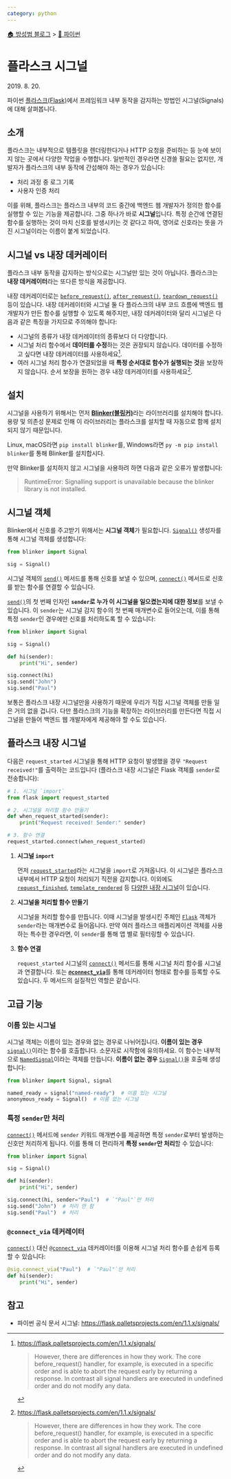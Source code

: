 ```yaml
---
category: python
---
```


[🏠 방성범 블로그](/README.md) > [🐍 파이썬](/python.md)

# 플라스크 시그널

<time id="published" datetime="2019-08-20">2019. 8. 20.</time>

파이썬 [플라스크(Flask)](https://flask.palletsprojects.com/)에서 프레임워크 내부 동작을 감지하는 방법인 시그널(Signals)에 대해 살펴봅니다.

## 소개

플라스크는 내부적으로 템플릿을 렌더링한다거나 HTTP 요청을 준비하는 등 눈에 보이지 않는 곳에서 다양한 작업을 수행합니다. 일반적인 경우라면 신경쓸 필요는 없지만, 개발자가 플라스크의 내부 동작에 간섭해야 하는 경우가 있습니다:

- 처리 과정 중 로그 기록
- 사용자 인증 처리

이를 위해, 플라스크는 플라스크 내부의 코드 중간에 백엔드 웹 개발자가 정의한 함수를 실행할 수 있는 기능을 제공합니다. 그중 하나가 바로 **시그널**입니다. 특정 순간에 연결된 함수를 실행하는 것이 마치 신호를 발생시키는 것 같다고 하여, 영어로 신호라는 뜻을 가진 시그널이라는 이름이 붙게 되었습니다.

## 시그널 vs 내장 데커레이터

플라스크 내부 동작을 감지하는 방식으로는 시그널만 있는 것이 아닙니다. 플라스크는 **내장 데커레이터**라는 또다른 방식을 제공합니다.

내장 데커레이터로는 [`before_request()`](https://flask.palletsprojects.com/en/1.1.x/api/#flask.Flask.before_request), [`after_request()`](https://flask.palletsprojects.com/en/1.1.x/api/#flask.Flask.after_request), [`teardown_request()`](https://flask.palletsprojects.com/en/1.1.x/api/#flask.Flask.before_request) 등이 있습니다. 내장 데커레이터와 시그널 둘 다 플라스크의 내부 코드 흐름에 백엔드 웹 개발자가 만든 함수를 실행할 수 있도록 해주지만, 내장 데커레이터와 달리 시그널은 다음과 같은 특징을 가지므로 주의해야 합니다:

- 시그널의 종류가 내장 데커레이터의 종류보다 더 다양합니다.
- 시그널 처리 함수에서 **데이터를 수정**하는 것은 권장되지 않습니다. 데이터를 수정하고 싶다면 내장 데커레이터를 사용하세요[^signal-caveat].
- 여러 시그널 처리 함수가 연결되었을 때 **특정 순서대로 함수가 실행되는 것**을 보장하지 않습니다. 순서 보장을 원하는 경우 내장 데커레이터를 사용하세요[^signal-caveat].

[^signal-caveat]: <https://flask.palletsprojects.com/en/1.1.x/signals/>

    > However, there are differences in how they work. The core before_request() handler, for example, is executed in a specific order and is able to abort the request early by returning a response. In contrast all signal handlers are executed in undefined order and do not modify any data.

## 설치

시그널을 사용하기 위해서는 먼저 [**Blinker(블링커)**](https://pythonhosted.org/blinker/)라는 라이브러리를 설치해야 합니다. 용량 및 의존성 문제로 인해 이 라이브러리는 플라스크를 설치할 때 자동으로 함께 설치되지 않기 때문입니다.

Linux, macOS라면 `pip install blinker`를, Windows라면 `py -m pip install blinker`를 통해 Blinker를 설치합시다.

만약 Blinker를 설치하지 않고 시그널을 사용하려 하면 다음과 같은 오류가 발생합니다:

> RuntimeError: Signalling support is unavailable because the blinker library is not installed.

## 시그널 객체

Blinker에서 신호를 주고받기 위해서는 **시그널 객체**가 필요합니다. [`Signal()`](https://pythonhosted.org/blinker/index.html#blinker.base.Signal) 생성자를 통해 시그널 객체를 생성합니다:

```py
from blinker import Signal

sig = Signal()
```

시그널 객체의 [`send()`](https://pythonhosted.org/blinker/#blinker.base.Signal.send) 메서드를 통해 신호를 보낼 수 있으며, [`connect()`](https://pythonhosted.org/blinker/#blinker.base.Signal.connect) 메서드로 신호를 받는 함수를 연결할 수 있습니다.

[`send()`](https://pythonhosted.org/blinker/#blinker.base.Signal.send)의 첫 번째 인자인 **`sender`로 누가 이 시그널을 일으켰는지에 대한 정보**를 보낼 수 있습니다. 이 `sender`는 시그널 감지 함수의 첫 번째 매개변수로 들어오는데, 이를 통해 특정 `sender`인 경우에만 신호를 처리하도록 할 수 있습니다:

```py
from blinker import Signal

sig = Signal()

def hi(sender):
    print("Hi", sender)

sig.connect(hi)
sig.send("John")
sig.send("Paul")
```

보통은 플라스크 내장 시그널만을 사용하기 때문에 우리가 직접 시그널 객체를 만들 일은 거의 없을 겁니다. 다만 플라스크의 기능을 확장하는 라이브러리를 만든다면 직접 시그널을 만들어 백엔드 웹 개발자에게 제공해야 할 수도 있습니다.

## 플라스크 내장 시그널

다음은 `request_started` 시그널을 통해 HTTP 요청이 발생했을 경우 `"Request received!"`를 출력하는 코드입니다 (플라스크 내장 시그널은 Flask 객체를 `sender`로 전송합니다):

```py
# 1. 시그널 `import`
from flask import request_started

# 2. 시그널을 처리할 함수 만들기
def when_request_started(sender):
    print("Request received! Sender:" sender)

# 3. 함수 연결
request_started.connect(when_request_started)
```

1. **시그널 `import`**

   먼저 [`request_started`](https://flask.palletsprojects.com/en/1.1.x/api/#flask.request_started)라는 시그널을 `import`로 가져옵니다. 이 시그널은 플라스크 내부에서 HTTP 요청이 처리되기 직전을 감지합니다. 이외에도 [`request_finished`](https://flask.palletsprojects.com/en/1.1.x/api/#flask.request_finished), [`template_rendered`](https://flask.palletsprojects.com/en/1.1.x/api/#flask.template_rendered) 등 [다양한 내장 시그널](https://flask.palletsprojects.com/en/1.1.x/api/#signals)이 있습니다.

2. **시그널을 처리할 함수 만들기**

   시그널을 처리할 함수를 만듭니다. 이때 시그널을 발생시킨 주체인 [`Flask`](https://flask.palletsprojects.com/en/1.1.x/api/#flask.Flask) 객체가 `sender`라는 매개변수로 들어옵니다. 만약 여러 플라스크 애플리케이션 객체를 사용하는 특수한 경우라면, 이 `sender`를 통해 앱 별로 필터링할 수 있습니다.

3. **함수 연결**

   `request_started` 시그널의 [`connect()`](https://pythonhosted.org/blinker/#blinker.base.Signal.connect) 메서드를 통해 시그널 처리 함수를 시그널과 연결합니다. 또는 [**`@connect_via`**](https://pythonhosted.org/blinker/#blinker.base.Signal.connect_via)를 통해 데커레이터 형태로 함수를 등록할 수도 있습니다. 두 메서드의 실질적인 역할은 같습니다.

## 고급 기능

### 이름 있는 시그널

시그널 객체는 이름이 있는 경우와 없는 경우로 나뉘어집니다. **이름이 있는 경우** [`signal()`](https://pythonhosted.org/blinker/#blinker.base.signal)이라는 함수를 호출합니다. 소문자로 시작함에 유의하세요. 이 함수는 내부적으로 [`NamedSignal`](https://pythonhosted.org/blinker/#blinker.base.NamedSignal)이라는 객체를 만듭니다. **이름이 없는 경우** [`Signal()`](https://pythonhosted.org/blinker/index.html#blinker.base.Signal)을 호출해 생성합니다:

```py
from blinker import Signal, signal

named_ready = signal("named-ready")  # 이름 있는 시그널
anonymous_ready = Signal()  # 이름 없는 시그널
```

### 특정 `sender`만 처리

[`connect()`](https://pythonhosted.org/blinker/#blinker.base.Signal.connect) 메서드에 `sender` 키워드 매개변수를 제공하면 특정 `sender`로부터 발생하는 신호만 처리하게 됩니다. 이를 통해 더 편리하게 **특정 `sender`만 처리**할 수 있습니다:

```py
from blinker import Signal

sig = Signal()

def hi(sender):
    print("Hi", sender)

sig.connect(hi, sender="Paul")  # `"Paul"`만 처리
sig.send("John")  # 처리 안 함
sig.send("Paul")  # 처리
```

### `@connect_via` 데커레이터

[`connect()`](https://pythonhosted.org/blinker/#blinker.base.Signal.connect) 대신 [`@connect_via`](https://pythonhosted.org/blinker/#blinker.base.Signal.connect_via) 데커레이터를 이용해 시그널 처리 함수를 손쉽게 등록할 수 있습니다:

```py
@sig.connect_via("Paul")  # `"Paul"`만 처리
def hi(sender):
    print("Hi", sender)
```

## 참고

- 파이썬 공식 문서 시그널: <https://flask.palletsprojects.com/en/1.1.x/signals/>
